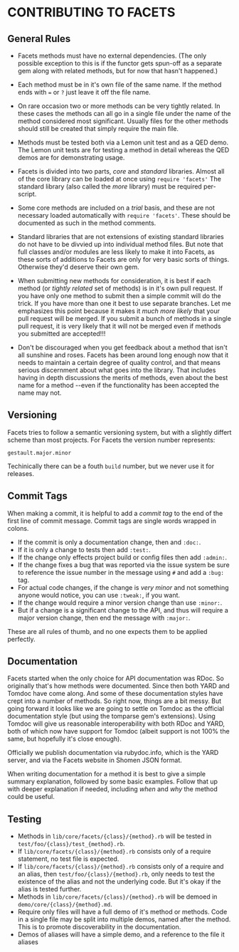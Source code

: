 # CONTRIBUTING TO FACETS

## General Rules

* Facets methods must have no external dependencies. (The only possible
  exception to this is if the functor gets spun-off as a separate gem along
  with related methods, but for now that hasn't happened.)

* Each method must be in it's own file of the same name. If the method ends
  with `=` or `?` just leave it off the file name.

* On rare occasion two or more methods can be very tightly related. In these
  cases the methods can all go in a single file under the name of the method
  considered most significant. Usually files for the other methods should
  still be created that simply require the main file.

* Methods must be tested both via a Lemon unit test and as a QED demo.
  The Lemon unit tests are for testing a method in detail whereas the QED
  demos are for demonstrating usage.

* Facets is divided into two parts, *core* and *standard* libraries.
  Almost all of the core library can be loaded at once using `require 'facets'`
  The standard library (also called the *more* library) must be required
  per-script.

* Some core methods are included on a *trial* basis, and these are not
  necessary loaded automatically with `require 'facets'`. These should be
  documented as such in the method comments.

* Standard libraries that are not extensions of existing standard libraries
  do not have to be divvied up into individual method files. But note that
  full classes and/or modules are less likely to make it into Facets, as
  these sorts of additions to Facets are only for very basic sorts of things.
  Otherwise they'd deserve their own gem.

* When submitting new methods for consideration, it is best if each method
  (or *tightly related* set of methods) is in it's own pull request. If you
  have only one method to submit then a simple  commit will do the trick. If
  you have more than one it best to use separate branches. Let me emphasizes
  this point because it makes it *much more likely* that your pull request
  will be merged. If you submit a bunch of methods in a single pull request,
  it is very likely that it will not be merged even if methods you submitted
  are accepted!!!

* Don't be discouraged when you get feedback about a method that isn't
  all sunshine and roses. Facets has been around long enough now that
  it needs to maintain a certain degree of quality control, and that means
  serious discernment about what goes into the library. That includes
  having in depth discussions the merits of methods, even about the best
  name for a method --even if the functionality has been accepted the name
  may not.


## Versioning

Facets tries to follow a semantic versioning system, but with a slightly
differt scheme than most projects. For Facets the version number represents:

    gestault.major.minor

Techinically there can be a fouth `build` number, but we never use it for
releases.


## Commit Tags

When making a commit, it is helpful to add a *commit tag* to the end of the
first line of commit message. Commit tags are single words wrapped in colons.

* If the commit is only a documentation change, then and `:doc:`.
* If it is only a change to tests then add `:test:`.
* If the change only effects project build or config files then add `:admin:`.
* If the change fixes a bug that was reported via the issue system be sure
  to reference the issue number in the message using `#` and add a `:bug:` tag.
* For actual code changes, if the change is *very minor* and not something
  anyone would notice, you can use `:tweak:`, if you want. 
* If the change would require a minor version change than use `:minor:`.
* But if a change is a significant change to the API, and thus will require
  a major version change, then end the message with `:major:`.

These are all rules of thumb, and no one expects them to be applied perfectly.


## Documentation

Facets started when the only choice for API documentation was RDoc. So originally
that's how methods were documented. Since then both YARD and Tomdoc have come
along. And some of these documentation styles have crept into a number of
methods. So right now, things are a bit messy. But going forward it looks like we
are going to settle on Tomdoc as the official documentation style (but using
the tomparse gem's extensions). Using Tomdoc will give us reasonable
interoperability with both RDoc and YARD, both of which now have support for
Tomdoc (albeit support is not 100% the same, but hopefully it's close enough).

Officially we publish documentation via rubydoc.info, which is the YARD server,
and via the Facets website in Shomen JSON format.

When writing documentation for a method it is best to give a simple summary
explanation, followed by some basic examples. Follow that up with deeper
explanation if needed, including *when* and *why* the method could be useful.


## Testing

* Methods in `lib/core/facets/{class}/{method}.rb` will be tested in `test/foo/{class}/test_{method}.rb`.
* If `lib/core/facets/{class}/{method}.rb` consists only of a require statement, no test file is expected.
* If `lib/core/facets/{class}/{method}.rb` consists only of a require and an alias, then `test/foo/{class}/{method}.rb`, only needs to test the existence of the alias and not the underlying code. But it's okay if the alias is tested further.
* Methods in `lib/core/facets/{class}/{method}.rb` will be demoed in `demo/core/{class}/{method}.md`.
* Require only files will have a full demo of it's method or methods. Code in a single file may be split into multiple demos, named after the method. This is to promote discoverability in the documentation.
* Demos of aliases will have a simple demo, and a reference to the file it aliases


